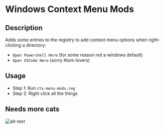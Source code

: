 # Windows Context Menu Mods

## Description
Adds some entries to the registry to add context menu options when right-clicking a directory:
* `Open Powershell Here` (for some reason not a windows default)
* `Open VSCode Here` (sorry Atom lovers)

## Usage
* Step 1: Run `ctx-menu-mods.reg`
* Step 2: Right click all the things

## Needs more cats
![alt-text](https://i.imgur.com/LmlvSoO.jpg "A suspicious cat")

